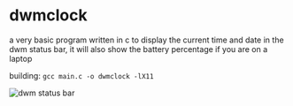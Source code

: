 # dwmclock
a very basic program written in c to display the current time and date in the dwm status bar, it will also show the battery percentage if you are on a laptop

building:  `gcc main.c -o dwmclock -lX11`

![dwm status bar](https://i.ibb.co/M5wWtyt/image.png)
